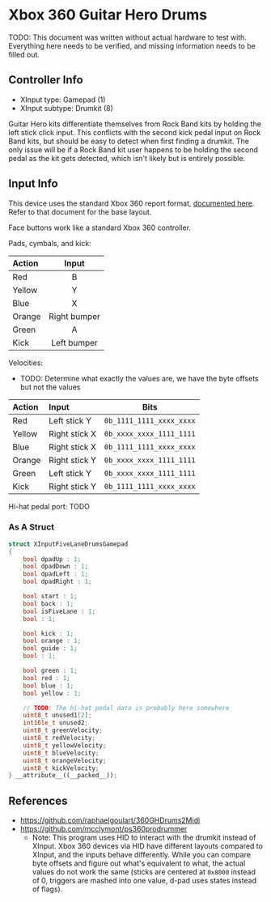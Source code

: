 # Xbox 360 Guitar Hero Drums

TODO: This document was written without actual hardware to test with. Everything here needs to be verified, and missing information needs to be filled out. 

## Controller Info

- XInput type: Gamepad (1)
- XInput subtype: Drumkit (8)

Guitar Hero kits differentiate themselves from Rock Band kits by holding the left stick click input. This conflicts with the second kick pedal input on Rock Band kits, but should be easy to detect when first finding a drumkit. The only issue will be if a Rock Band kit user happens to be holding the second pedal as the kit gets detected, which isn't likely but is entirely possible.

## Input Info

This device uses the standard Xbox 360 report format, [documented here](../../Controller%20Communication%20Basics/Xbox%20360.md). Refer to that document for the base layout.

Face buttons work like a standard Xbox 360 controller.

Pads, cymbals, and kick:

| Action | Input        |
| :----- | :---:        |
| Red    | B            |
| Yellow | Y            |
| Blue   | X            |
| Orange | Right bumper |
| Green  | A            |
| Kick   | Left bumper  |

Velocities:

- TODO: Determine what exactly the values are, we have the byte offsets but not the values

| Action | Input         | Bits                     |
| :----- | :----         | :--:                     |
| Red    | Left stick Y  | `0b_1111_1111_xxxx_xxxx` |
| Yellow | Right stick X | `0b_xxxx_xxxx_1111_1111` |
| Blue   | Right stick X | `0b_1111_1111_xxxx_xxxx` |
| Orange | Right stick Y | `0b_xxxx_xxxx_1111_1111` |
| Green  | Left stick Y  | `0b_xxxx_xxxx_1111_1111` |
| Kick   | Right stick Y | `0b_1111_1111_xxxx_xxxx` |

Hi-hat pedal port: TODO 

### As A Struct

```cpp
struct XInputFiveLaneDrumsGamepad
{
    bool dpadUp : 1;
    bool dpadDown : 1;
    bool dpadLeft : 1;
    bool dpadRight : 1;

    bool start : 1;
    bool back : 1;
    bool isFiveLane : 1;
    bool : 1;

    bool kick : 1;
    bool orange : 1;
    bool guide : 1;
    bool : 1;

    bool green : 1;
    bool red : 1;
    bool blue : 1;
    bool yellow : 1;

    // TODO: The hi-hat pedal data is probably here somewhere
    uint8_t unused1[2];
    int16le_t unused2;
    uint8_t greenVelocity;
    uint8_t redVelocity;
    uint8_t yellowVelocity;
    uint8_t blueVelocity;
    uint8_t orangeVelocity;
    uint8_t kickVelocity;
} __attribute__((__packed__));
```

## References

- https://github.com/raphaelgoulart/360GHDrums2Midi
- https://github.com/mcclymont/ps360prodrummer
  - Note: This program uses HID to interact with the drumkit instead of XInput. Xbox 360 devices via HID have different layouts compared to XInput, and the inputs behave differently. While you can compare byte offsets and figure out what's equivalent to what, the actual values do not work the same (sticks are centered at `0x8000` instead of 0, triggers are mashed into one value, d-pad uses states instead of flags).
